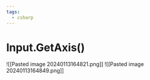 ```yaml
---
tags:
  - csharp
---
```

# Input.GetAxis()

![[Pasted image 20240113164821.png]]
![[Pasted image 20240113164849.png]]
